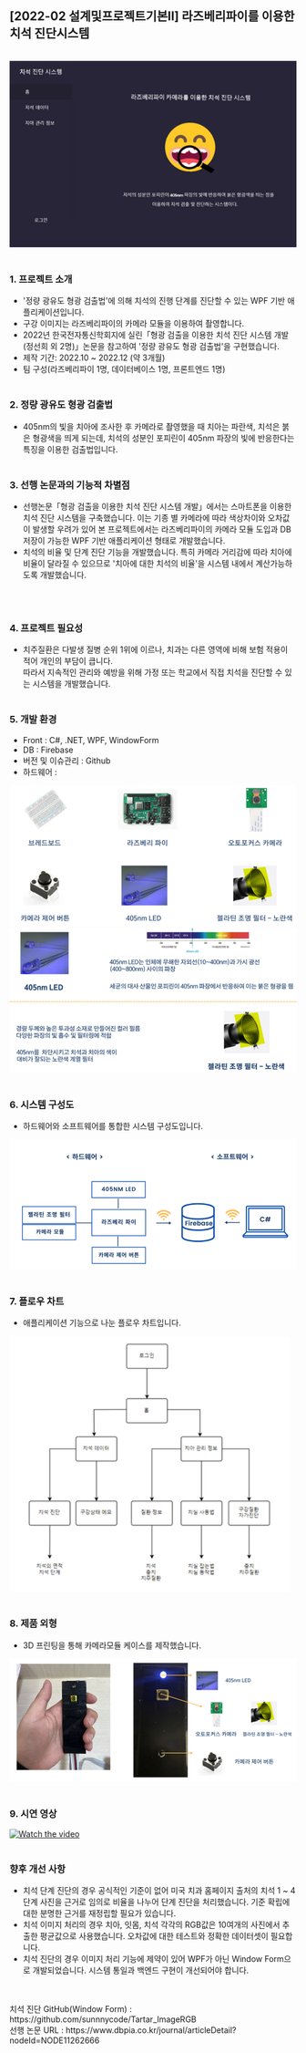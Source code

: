 ## [2022-02 설계및프로젝트기본II] 라즈베리파이를 이용한 치석 진단시스템
<br>
<div align="center">
  <img src="Images/image01.png">
</div>
<br>


### 1. 프로젝트 소개
- '정량 광유도 형광 검출법'에 의해 치석의 진행 단계를 진단할 수 있는 WPF 기반 애플리케이션입니다.
- 구강 이미지는 라즈베리파이의 카메라 모듈을 이용하여 촬영합니다.
- 2022년 한국전자통신학회지에 실린「형광 검출을 이용한 치석 진단 시스템 개발(정선희 외 2명)」논문을 참고하여 '정량 광유도 형광 검출법'을 구현했습니다.
- 제작 기간: 2022.10 ~ 2022.12 (약 3개월)
- 팀 구성(라즈베리파이 1명, 데이터베이스 1명, 프론트엔드 1명)
  <br>
  <br>


### 2. 정량 광유도 형광 검출법
- 405nm의 빛을 치아에 조사한 후 카메라로 촬영했을 때 치아는 파란색, 치석은 붉은 형광색을 띄게 되는데, 치석의 성분인 포피린이 405nm 파장의 빛에 반응한다는 특징을 이용한 검출법입니다.
  <br>
  <br>
  

### 3. 선행 논문과의 기능적 차별점
- 선행논문「형광 검출을 이용한 치석 진단 시스템 개발」에서는 스마트폰을 이용한 치석 진단 시스템을 구축했습니다. 이는 기종 별 카메라에 따라 색상차이와 오차값이 발생할 우려가 있어 본 프로젝트에서는 라즈베리파이의 카메라 모듈 도입과 DB 저장이 가능한 WPF 기반 애플리케이션 형태로 개발했습니다.
- 치석의 비율 및 단계 진단 기능을 개발했습니다. 특히 카메라 거리감에 따라 치아에 비율이 달라질 수 있으므로 '치아에 대한 치석의 비율'을 시스템 내에서 계산가능하도록 개발했습니다.     
<br>
<br>


### 4. 프로젝트 필요성
- 치주질환은 다발생 질병 순위 1위에 이르나, 치과는 다른 영역에 비해 보험 적용이 적어 개인의 부담이 큽니다.
  <br>따라서 지속적인 관리와 예방을 위해 가정 또는 학교에서 직접 치석을 진단할 수 있는 시스템을 개발했습니다.
  <br>
  <br>

   
### 5. 개발 환경
- Front : C#, .NET, WPF, WindowForm
- DB : Firebase
- 버전 및 이슈관리 : Github
- 하드웨어 :
 <img src="Images/image10.png">
<img src="Images/image14.png">
<br>
<br>


### 6. 시스템 구성도
- 하드웨어와 소프트웨어를 통합한 시스템 구성도입니다.
<img src="Images/image11.png">
<br>
<br>

### 7. 플로우 차트
- 애플리케이션 기능으로 나눈 플로우 차트입니다.
<img src="Images/image13.png">
<br>
<br>


### 8. 제품 외형
- 3D 프린팅을 통해 카메라모듈 케이스를 제작했습니다.
<img src="Images/image12.png">
<br>
<br>

### 9. 시연 영상
[![Watch the video](https://img.youtube.com/vi/Agg8pt7PyNg/0.jpg)](https://youtu.be/Agg8pt7PyNg)
<br>
<br>


### 향후 개선 사항
- 치석 단계 진단의 경우 공식적인 기준이 없어 미국 치과 홈페이지 출처의 치석 1 ~ 4 단계 사진을 근거로 임의로 비율을 나누어 단계 진단을 처리했습니다. 기준 확립에 대한 분명한 근거를 재정립할 필요가 있습니다.
- 치석 이미지 처리의 경우 치아, 잇몸, 치석 각각의 RGB값은 10여개의 사진에서 추출한 평균값으로 사용했습니다. 오차값에 대한 테스트와 정확한 데이터셋이 필요합니다.
- 치석 진단의 경우 이미지 처리 기능에 제약이 있어 WPF가 아닌 Window Form으로 개발되었습니다. 시스템 통일과 백엔드 구현이 개선되어야 합니다.
<br>
<br>
치석 진단 GitHub(Window Form) : https://github.com/sunnnycode/Tartar_ImageRGB
<br>
선행 논문 URL : https://www.dbpia.co.kr/journal/articleDetail?nodeId=NODE11262666




